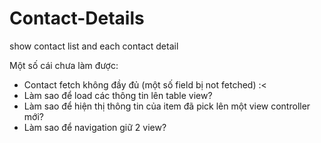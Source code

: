 # Contact-Details
show contact list and each contact detail

Một số cái chưa làm được:
 * Contact fetch không đầy đủ (một số field bị not fetched) :<
 * Làm sao để load các thông tin lên table view?
 * Làm sao để hiện thị thông tin của item đã pick lên một view controller mới?
 * Làm sao để navigation giữ 2 view?
